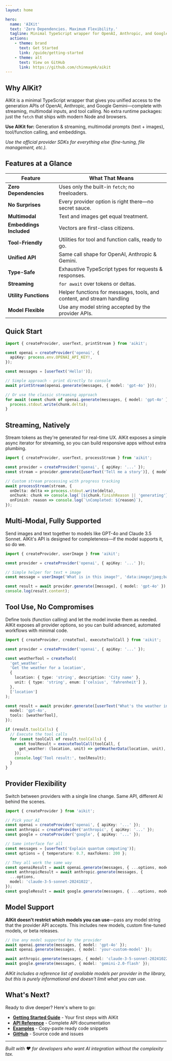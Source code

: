 ```yaml
---
layout: home

hero:
  name: 'AIKit'
  text: 'Zero Dependencies. Maximum Flexibility.'
  tagline: Minimal TypeScript wrapper for OpenAI, Anthropic, and Google Gemini. One import for all major LLMs.
  actions:
    - theme: brand
      text: Get Started
      link: /guide/getting-started
    - theme: alt
      text: View on GitHub
      link: https://github.com/chinmaymk/aikit
---
```


## Why AIKit?

AIKit is a minimal TypeScript wrapper that gives you unified access to the generation APIs of OpenAI, Anthropic, and Google Gemini—complete with streaming, multimodal inputs, and tool calling. No extra runtime packages: just the `fetch` that ships with modern Node and browsers.

**Use AIKit for:** Generation & streaming, multimodal prompts (text + images), tool/function calling, and embeddings.

_Use the official provider SDKs for everything else (fine-tuning, file management, etc.)._

## Features at a Glance

| Feature                 | What That Means                                                        |
| ----------------------- | ---------------------------------------------------------------------- |
| **Zero Dependencies**   | Uses only the built-in `fetch`; no freeloaders.                        |
| **No Surprises**        | Every provider option is right there—no secret sauce.                  |
| **Multimodal**          | Text and images get equal treatment.                                   |
| **Embeddings Included** | Vectors are first-class citizens.                                      |
| **Tool-Friendly**       | Utilities for tool and function calls, ready to go.                    |
| **Unified API**         | Same call shape for OpenAI, Anthropic & Gemini.                        |
| **Type-Safe**           | Exhaustive TypeScript types for requests & responses.                  |
| **Streaming**           | `for await` over tokens or deltas.                                     |
| **Utility Functions**   | Helper functions for messages, tools, and content, and stream handling |
| **Model Flexible**      | Use any model string accepted by the provider APIs.                    |

## Quick Start

```ts
import { createProvider, userText, printStream } from 'aikit';

const openai = createProvider('openai', {
  apiKey: process.env.OPENAI_API_KEY!,
});

const messages = [userText('Hello!')];

// Simple approach - print directly to console
await printStream(openai.generate(messages, { model: 'gpt-4o' }));

// Or use the classic streaming approach
for await (const chunk of openai.generate(messages, { model: 'gpt-4o' })) {
  process.stdout.write(chunk.delta);
}
```

## Streaming, Natively

Stream tokens as they're generated for real-time UX. AIKit exposes a simple async iterator for streaming, so you can build responsive apps without extra plumbing.

```ts
import { createProvider, userText, processStream } from 'aikit';

const provider = createProvider('openai', { apiKey: '...' });
const stream = provider.generate([userText('Tell me a story')], { model: 'gpt-4o' });

// Custom stream processing with progress tracking
await processStream(stream, {
  onDelta: delta => process.stdout.write(delta),
  onChunk: chunk => console.log(`[${chunk.finishReason || 'generating'}]`),
  onFinish: reason => console.log(`\nCompleted: ${reason}`),
});
```

## Multi-Modal, Fully Supported

Send images and text together to models like GPT-4o and Claude 3.5 Sonnet. AIKit's API is designed for completeness—if the model supports it, so do we.

```ts
import { createProvider, userImage } from 'aikit';

const provider = createProvider('openai', { apiKey: '...' });

// Simple helper for text + image
const message = userImage('What is in this image?', 'data:image/jpeg;base64,...');

const result = await provider.generate([message], { model: 'gpt-4o' });
console.log(result.content);
```

## Tool Use, No Compromises

Define tools (function calling) and let the model invoke them as needed. AIKit exposes all provider options, so you can build advanced, automated workflows with minimal code.

```ts
import { createProvider, createTool, executeToolCall } from 'aikit';

const provider = createProvider('openai', { apiKey: '...' });

const weatherTool = createTool(
  'get_weather',
  'Get the weather for a location',
  {
    location: { type: 'string', description: 'City name' },
    unit: { type: 'string', enum: ['celsius', 'fahrenheit'] },
  },
  ['location']
);

const result = await provider.generate([userText("What's the weather in Tokyo?")], {
  model: 'gpt-4o',
  tools: [weatherTool],
});

if (result.toolCalls) {
  // Execute the tool calls
  for (const toolCall of result.toolCalls) {
    const toolResult = executeToolCall(toolCall, {
      get_weather: (location, unit) => getWeatherData(location, unit),
    });
    console.log('Tool result:', toolResult);
  }
}
```

## Provider Flexibility

Switch between providers with a single line change. Same API, different AI behind the scenes.

```ts
import { createProvider } from 'aikit';

// Pick your AI
const openai = createProvider('openai', { apiKey: '...' });
const anthropic = createProvider('anthropic', { apiKey: '...' });
const google = createProvider('google', { apiKey: '...' });

// Same interface for all
const messages = [userText('Explain quantum computing')];
const options = { temperature: 0.7, maxTokens: 200 };

// They all work the same way
const openaiResult = await openai.generate(messages, { ...options, model: 'gpt-4o' });
const anthropicResult = await anthropic.generate(messages, {
  ...options,
  model: 'claude-3-5-sonnet-20241022',
});
const googleResult = await google.generate(messages, { ...options, model: 'gemini-1.5-pro' });
```

## Model Support

**AIKit doesn't restrict which models you can use**—pass any model string that the provider API accepts. This includes new models, custom fine-tuned models, or beta releases.

```ts
// Use any model supported by the provider
await openai.generate(messages, { model: 'gpt-4o' });
await openai.generate(messages, { model: 'your-custom-model' });

await anthropic.generate(messages, { model: 'claude-3-5-sonnet-20241022' });
await google.generate(messages, { model: 'gemini-2.0-flash' });
```

_AIKit includes a reference list of available models per provider in the library, but this is purely informational and doesn't limit what you can use._

## What's Next?

Ready to dive deeper? Here's where to go:

- **[Getting Started Guide](/guide/getting-started)** - Your first steps with AIKit
- **[API Reference](/api/generated/README)** - Complete API documentation
- **[Examples](/examples/README)** - Copy-paste ready code snippets
- **[GitHub](https://github.com/chinmaymk/aikit)** - Source code and issues

---

_Built with ❤️ for developers who want AI integration without the complexity tax._
